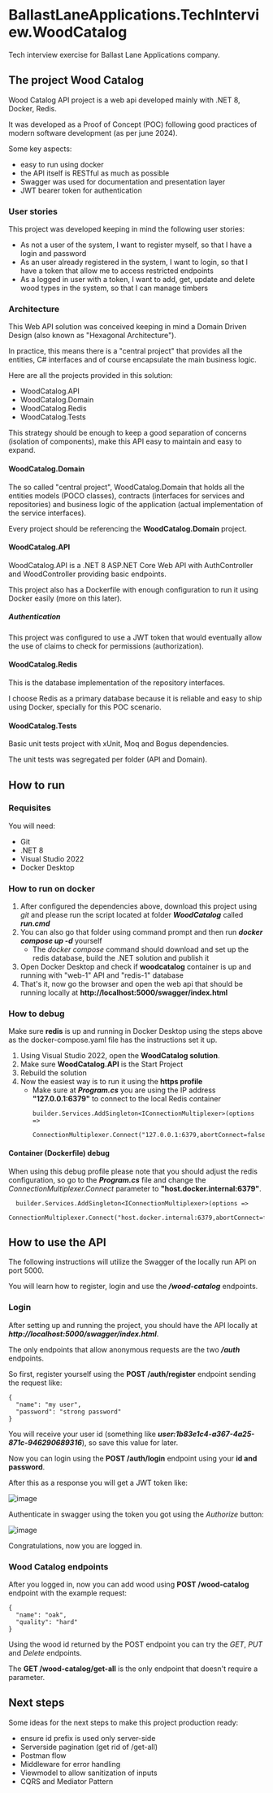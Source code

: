 # BallastLaneApplications.TechInterview.WoodCatalog
Tech interview exercise for Ballast Lane Applications company.

## The project Wood Catalog

Wood Catalog API project is a web api developed mainly with .NET 8, Docker, Redis.

It was developed as a Proof of Concept (POC) following good practices of modern software development (as per june 2024).

Some key aspects:
 - easy to run using docker
 - the API itself is RESTful as much as possible
 - Swagger was used for documentation and presentation layer
 - JWT bearer token for authentication 

### User stories

This project was developed keeping in mind the following user stories:

- As not a user of the system, I want to register myself, so that I have a login and password
- As an user already registered in the system, I want to login, so that I have a token that allow me to access restricted endpoints
- As a logged in user with a token, I want to add, get, update and delete wood types in the system, so that I can manage timbers

### Architecture

This Web API solution was conceived keeping in mind a Domain Driven Design (also known as "Hexagonal Architecture").

In practice, this means there is a "central project" that provides all the entities, C# interfaces and of course encapsulate the main business logic.

Here are all the projects provided in this solution:

- WoodCatalog.API
- WoodCatalog.Domain
- WoodCatalog.Redis
- WoodCatalog.Tests

This strategy should be enough to keep a good separation of concerns (isolation of components), make this API easy to maintain and easy to expand.

#### WoodCatalog.Domain

The so called "central project", WoodCatalog.Domain that holds all the entities models (POCO classes), contracts (interfaces for services and repositories) and business logic of the application (actual implementation of the service interfaces).

Every project should be referencing the **WoodCatalog.Domain** project.

#### WoodCatalog.API

WoodCatalog.API is a .NET 8 ASP.NET Core Web API with AuthController and WoodController providing basic endpoints. 

This project also has a Dockerfile with enough configuration to run it using Docker easily (more on this later).

##### Authentication

This project was configured to use a JWT token that would eventually allow the use of claims to check for permissions (authorization). 

#### WoodCatalog.Redis

This is the database implementation of the repository interfaces. 

I choose Redis as a primary database because it is reliable and easy to ship using Docker, specially for this POC scenario.

#### WoodCatalog.Tests

Basic unit tests project with xUnit, Moq and Bogus dependencies.

The unit tests was segregated per folder (API and Domain).

## How to run

### Requisites

You will need:

- Git
- .NET 8
- Visual Studio 2022
- Docker Desktop

### How to run on docker

1. After configured the dependencies above, download this project using _git_ and please run the script located at folder **_WoodCatalog_** called **_run.cmd_**
2. You can also go that folder using command prompt and then run **_docker compose up -d_** yourself
   * The _docker compose_ command should download and set up the redis database, build the .NET solution and publish it 
4. Open Docker Desktop and check if **woodcatalog** container is up and running with "web-1" API and "redis-1" database
5. That's it, now go the browser and open the web api that should be running locally at **http://localhost:5000/swagger/index.html**

### How to debug

Make sure **redis** is up and running in Docker Desktop using the steps above as the docker-compose.yaml file has the instructions set it up.

1. Using Visual Studio 2022, open the **WoodCatalog solution**.
2. Make sure **WoodCatalog.API** is the Start Project
3. Rebuild the solution
4. Now the easiest way is to run it using the **https profile**
   * Make sure at **_Program.cs_** you are using the IP address **"127.0.0.1:6379"** to connect to the local Redis container
     ```
     builder.Services.AddSingleton<IConnectionMultiplexer>(options =>
        ConnectionMultiplexer.Connect("127.0.0.1:6379,abortConnect=false"));
     ```
  
#### Container (Dockerfile) debug

When using this debug profile please note that you should adjust the redis configuration, so go to the **_Program.cs_** file and change the _ConnectionMultiplexer.Connect_ parameter to **"host.docker.internal:6379"**.

```
  builder.Services.AddSingleton<IConnectionMultiplexer>(options =>
      ConnectionMultiplexer.Connect("host.docker.internal:6379,abortConnect=false"));
```

## How to use the API

The following instructions will utilize the Swagger of the locally run API on port 5000.

You will learn how to register, login and use the **_/wood-catalog_** endpoints.

### Login

After setting up and running the project, you should have the API locally at _**http://localhost:5000/swagger/index.html**_.

The only endpoints that allow anonymous requests are the two **_/auth_** endpoints.

So first, register yourself using the **POST /auth/register** endpoint sending the request like:

```
{
  "name": "my user",
  "password": "strong password"
}
```
You will receive your user id (something like **_user:1b83e1c4-a367-4a25-871c-946290689316_**), so save this value for later.

Now you can login using the **POST /auth/login** endpoint using your **id and password**.

After this as a response you will get a JWT token like:

![image](https://github.com/haga2112/BallastLaneApplications.TechInterview.WoodCatalog/assets/6050706/d690773a-0100-42ca-b591-c92c15aabd1e)

Authenticate in swagger using the token you got using the _Authorize_ button:

![image](https://github.com/haga2112/BallastLaneApplications.TechInterview.WoodCatalog/assets/6050706/f2e920c9-f616-42f5-9533-74cb02507aa2)

Congratulations, now you are logged in.

### Wood Catalog endpoints

After you logged in, now you can add wood using **POST /wood-catalog** endpoint with the example request:

```
{
  "name": "oak",
  "quality": "hard"
}
```

Using the wood id returned by the POST endpoint you can try the _GET_, _PUT_ and _Delete_ endpoints. 

The **GET /wood-catalog/get-all** is the only endpoint that doesn't require a parameter.

## Next steps

Some ideas for the next steps to make this project production ready:

- ensure id prefix is used only server-side
- Serverside pagination (get rid of /get-all)
- Postman flow
- Middleware for error handling
- Viewmodel to allow sanitization of inputs
- CQRS and Mediator Pattern
